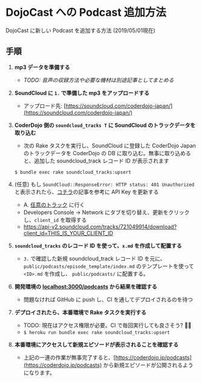 # DojoCast への Podcast 追加方法

DojoCast に新しい Podcast を追加する方法 (2019/05/01現在)

## 手順

1. **mp3 データを準備する**
   - _TODO: 音声の収録方法や必要な機材は別途記事としてまとめる_
2. **SoundCloud に `1.` で準備した mp3 をアップロードする**
   - アップロード先: [https://soundcloud.com/coderdojo-japan/](https://soundcloud.com/coderdojo-japan/)
3. **CoderDojo 側の `soundcloud_tracks T` に SoundCloud のトラックデータを取り込む**
   - 次の Rake タスクを実行し、SoundCloud に登録した CoderDojo Japan のトラックデータを CoderDojo の DB に取り込む。無事に取り込めると、追加した soundcloud_track レコード ID が表示されます

   ```
   $ bundle exec rake soundcloud_tracks:upsert
   ```

4. (任意) もし `SoundCloud::ResponseError: HTTP status: 401 Unauthorized` と表示されたら、[コチラ]((https://stackoverflow.com/questions/40992480/getting-a-soundcloud-api-client-id))の記事を参考に API Key を更新する
   - A. [任意のトラック](https://soundcloud.com/coderdojo-japan/dojocast-12) に行く
   - Developers Console -> Network にタブを切り替え、更新をクリックし、`client_id` を取得する
   - https://api-v2.soundcloud.com/tracks/721049914/download?client_id=THIS_IS_YOUR_CLIENT_ID
5. **`soundcloud_tracks` のレコード ID を使って、`x.md` を作成して配置する**
   - `3.` で確認した新規 soundcloud_track レコード ID を元に、 `public/podcasts/episode_template/index.md` のテンプレートを使って `<ID>.md` を作成し、 `public/podcasts/` に配置する。
6. **開発環境の [localhost:3000/podcasts](http://localhost:3000/podcasts) から結果を確認する**
   - 問題なければ GitHub に push し、CI を通してデプロイされるのを待つ
7. **デプロイされたら、本番環境で Rake タスクを実行する**
   - TODO: 現在はアクセス権限が必要。CI で毎回実行しても良さそう? 🤔💭
   - `$ heroku run bundle exec rake soundcloud_tracks:upsert`
8. **本番環境にアクセスして新規エピソードが表示されることを確認する**
   - 上記の一連の作業が無事完了すると、[https://coderdojo.jp/podcasts](https://coderdojo.jp/podcasts) から新規エピソードが公開されるようになります。

